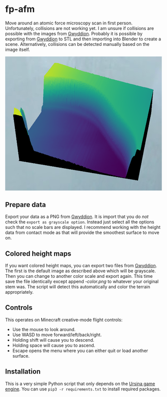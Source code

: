 # fp-afm
Move around an atomic force microscopy scan in first person.
Unfortunately, collisions are not working yet.
I am unsure if collisions are possible with the images from [Gwyddion](http://gwyddion.net/).
Probably it is possible by exporting from [Gwyddion](http://gwyddion.net/) to STL and then importing into Blender to create a scene.
Alternatively, collisions can be detected manually based on the image itself.

![Editor view of AFM height map.](screenshot_01.png "Editor view of AFM height map.")

## Prepare data
Export your data as a PNG from [Gwyddion](http://gwyddion.net/).
It is import that you do *not* check the `export as grayscale option`.
Instead just select all the options such that no scale bars are displayed.
I recommend working with the height data from contact mode as that will provide the smoothest surface to move on.

## Colored height maps
If you want colored height maps, you can export two files from [Gwyddion](http://gwyddion.net/).
The first is the default image as described above which will be grayscale.
Then you can change to another color scale and export again.
This time save the file identically except append *-color.png* to whatever your original stem was.
The script will detect this automatically and color the terrain appropriately.

## Controls
This operates on Minecraft creative-mode flight controls:

- Use the mouse to look around.
- Use WASD to move forward/left/back/right.
- Holding shift will cause you to descend.
- Holding space will cause you to ascend.
- Escape opens the menu where you can either quit or load another surface.

## Installation
This is a very simple Python script that only depends on the [Ursina game engine](https://www.ursinaengine.org/).
You can use `pip3 -r requirements.txt` to install required packages.
